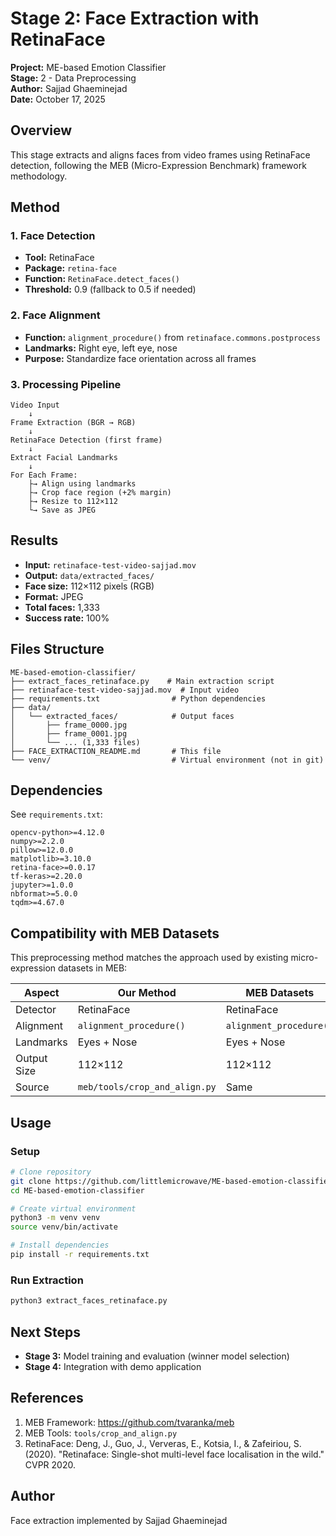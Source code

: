 # Stage 2: Face Extraction with RetinaFace

**Project:** ME-based Emotion Classifier  
**Stage:** 2 - Data Preprocessing  
**Author:** Sajjad Ghaeminejad  
**Date:** October 17, 2025

## Overview

This stage extracts and aligns faces from video frames using RetinaFace detection, following the MEB (Micro-Expression Benchmark) framework methodology.

## Method

### 1. Face Detection
- **Tool:** RetinaFace
- **Package:** `retina-face`
- **Function:** `RetinaFace.detect_faces()`
- **Threshold:** 0.9 (fallback to 0.5 if needed)

### 2. Face Alignment
- **Function:** `alignment_procedure()` from `retinaface.commons.postprocess`
- **Landmarks:** Right eye, left eye, nose
- **Purpose:** Standardize face orientation across all frames

### 3. Processing Pipeline
```
Video Input
    ↓
Frame Extraction (BGR → RGB)
    ↓
RetinaFace Detection (first frame)
    ↓
Extract Facial Landmarks
    ↓
For Each Frame:
    ├→ Align using landmarks
    ├→ Crop face region (+2% margin)
    ├→ Resize to 112×112
    └→ Save as JPEG
```

## Results

- **Input:** `retinaface-test-video-sajjad.mov`
- **Output:** `data/extracted_faces/`
- **Face size:** 112×112 pixels (RGB)
- **Format:** JPEG
- **Total faces:** 1,333
- **Success rate:** 100%

## Files Structure
```
ME-based-emotion-classifier/
├── extract_faces_retinaface.py    # Main extraction script
├── retinaface-test-video-sajjad.mov  # Input video
├── requirements.txt                # Python dependencies
├── data/
│   └── extracted_faces/            # Output faces
│       ├── frame_0000.jpg
│       ├── frame_0001.jpg
│       └── ... (1,333 files)
├── FACE_EXTRACTION_README.md       # This file
└── venv/                           # Virtual environment (not in git)
```

## Dependencies

See `requirements.txt`:
```
opencv-python>=4.12.0
numpy>=2.2.0
pillow>=12.0.0
matplotlib>=3.10.0
retina-face>=0.0.17
tf-keras>=2.20.0
jupyter>=1.0.0
nbformat>=5.0.0
tqdm>=4.67.0
```

## Compatibility with MEB Datasets

This preprocessing method matches the approach used by existing micro-expression datasets in MEB:

| Aspect | Our Method | MEB Datasets |
|--------|------------|--------------|
| Detector | RetinaFace | RetinaFace |
| Alignment | `alignment_procedure()` | `alignment_procedure()` |
| Landmarks | Eyes + Nose | Eyes + Nose |
| Output Size | 112×112 | 112×112 |
| Source | `meb/tools/crop_and_align.py` | Same |

## Usage

### Setup
```bash
# Clone repository
git clone https://github.com/littlemicrowave/ME-based-emotion-classifier.git
cd ME-based-emotion-classifier

# Create virtual environment
python3 -m venv venv
source venv/bin/activate

# Install dependencies
pip install -r requirements.txt
```

### Run Extraction
```bash
python3 extract_faces_retinaface.py
```

## Next Steps

- **Stage 3:** Model training and evaluation (winner model selection)
- **Stage 4:** Integration with demo application

## References

1. MEB Framework: https://github.com/tvaranka/meb
2. MEB Tools: `tools/crop_and_align.py`
3. RetinaFace: Deng, J., Guo, J., Ververas, E., Kotsia, I., & Zafeiriou, S. (2020). "Retinaface: Single-shot multi-level face localisation in the wild." CVPR 2020.

## Author
Face extraction implemented by Sajjad Ghaeminejad

